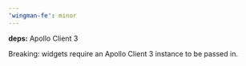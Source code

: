 ```yaml
---
'wingman-fe': minor
---
```


**deps:** Apollo Client 3

Breaking: widgets require an Apollo Client 3 instance to be passed in.
